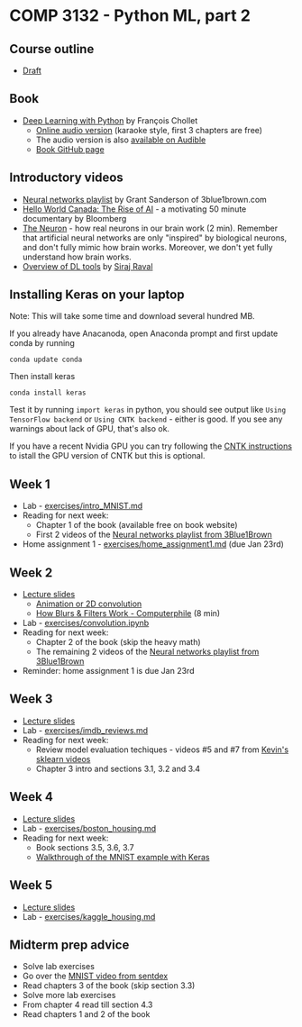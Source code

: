 # COMP 3132 - Python ML, part 2

## Course outline
 * [Draft](https://docs.google.com/document/d/13-xZCzKXh8en7wyOvsfpQGjdO1qTJFZuh_56rYE5Ymg/view)

## Book
 - [Deep Learning with Python](https://www.manning.com/books/deep-learning-with-python) by François Chollet
   - [Online audio version](https://livebook.manning.com/#!/book/deep-learning-with-python/chapter-1/) (karaoke style, first 3 chapters are free)
   - The audio version is also [available on Audible](https://www.audible.com/pd/Deep-Learning-with-Python-Audiobook/B07H5TZ6KN)
   - [Book GitHub page](https://github.com/fchollet/deep-learning-with-python-notebooks)
 
## Introductory videos
 - [Neural networks playlist](https://www.youtube.com/playlist?list=PLZHQObOWTQDNU6R1_67000Dx_ZCJB-3pi) by Grant Sanderson of 3blue1brown.com
 - [Hello World Canada: The Rise of AI](https://www.youtube.com/watch?v=Dk7h22mRYHQ&t=1523s) - a motivating 50 minute documentary by Bloomberg
 - [The Neuron](https://www.youtube.com/watch?v=6qS83wD29PY) - how real neurons in our brain work (2 min). Remember that artificial neural networks are only "inspired" by biological neurons, and don't fully mimic how brain works. Moreover, we don't yet fully understand how brain works.
 - [Overview of DL tools](https://www.youtube.com/watch?v=j_pJmXJwMLA) by [Siraj Raval](https://www.youtube.com/channel/UCWN3xxRkmTPmbKwht9FuE5A)
 
## Installing Keras on your laptop
Note: This will take some time and download several hundred MB.

If you already have Anacanoda, open Anaconda prompt and first update conda by running
```
conda update conda
```
Then install keras 
```
conda install keras
```

Test it by running `import keras` in python, you should see output like `Using TensorFlow backend` or `Using CNTK backend` - either is good. If you see any warnings about lack of GPU, that's also ok.

If you have a recent Nvidia GPU you can try following the [CNTK instructions](CNTK.md) to istall the GPU version of CNTK but this is optional.

## Week 1
 * Lab - [exercises/intro_MNIST.md](exercises/intro_MNIST.md)
 * Reading for next week:
   * Chapter 1 of the book (available free on book website)
   * First 2 videos of the [Neural networks playlist from 3Blue1Brown](https://www.youtube.com/playlist?list=PLZHQObOWTQDNU6R1_67000Dx_ZCJB-3pi)
 * Home assignment 1 - [exercises/home_assignment1.md](exercises/home_assignment1.md)  (due Jan 23rd)

## Week 2
 * [Lecture slides](slides/02_week.ipynb)
   * [Animation or 2D convolution](https://i.stack.imgur.com/uEoXw.gif)
   * [How Blurs & Filters Work - Computerphile](https://www.youtube.com/watch?v=C_zFhWdM4ic) (8 min)
 * Lab - [exercises/convolution.ipynb](exercises/convolution.ipynb)
 * Reading for next week:
   * Chapter 2 of the book (skip the heavy math)
   * The remaining 2 videos of the [Neural networks playlist from 3Blue1Brown](https://www.youtube.com/playlist?list=PLZHQObOWTQDNU6R1_67000Dx_ZCJB-3pi)
 * Reminder: home assignment 1 is due Jan 23rd

## Week 3
 * [Lecture slides](slides/03_week.ipynb)
 * Lab - [exercises/imdb_reviews.md](exercises/imdb_reviews.md)
 * Reading for next week:
   * Review model evaluation techiques - videos #5 and #7 from [Kevin's sklearn videos](https://github.com/justmarkham/scikit-learn-videos)
   * Chapter 3 intro and sections 3.1, 3.2 and 3.4
   
## Week 4
 * [Lecture slides](slides/04_week.ipynb)
 * Lab - [exercises/boston_housing.md](exercises/boston_housing.md)
 * Reading for next week:
   * Book sections 3.5, 3.6, 3.7
   * [Walkthrough of the MNIST example with Keras](https://www.youtube.com/watch?v=wQ8BIBpya2k)

## Week 5
 * [Lecture slides](slides/05_week.ipynb)
 * Lab - [exercises/kaggle_housing.md](exercises/kaggle_housing.md)

## Midterm prep advice
 - Solve lab exercises
 - Go over the [MNIST video from sentdex](https://www.youtube.com/watch?v=wQ8BIBpya2k)
 - Read chapters 3 of the book (skip section 3.3)
 - Solve more lab exercises
 - From chapter 4 read till section 4.3
 - Read chapters 1 and 2 of the book
